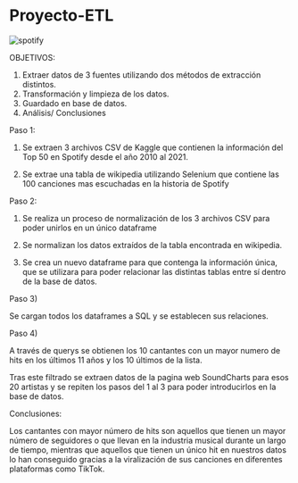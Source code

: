# Proyecto-ETL

![spotify](https://user-images.githubusercontent.com/114060666/201764930-a4a88ca6-60df-42d2-b20b-18467af907f1.jpeg)


OBJETIVOS:
1) Extraer datos de 3 fuentes utilizando dos métodos de extracción distintos.
2) Transformación y limpieza de los datos.
3) Guardado en base de datos.
4) Análisis/ Conclusiones

Paso 1:

1. Se extraen 3 archivos CSV de Kaggle que contienen la información del Top 50 en Spotify desde el año 2010 al 2021.

2. Se extrae una tabla de wikipedia utilizando Selenium que contiene las 100 canciones mas escuchadas en la historia de Spotify


Paso 2:

1) Se realiza un proceso de normalización de los 3 archivos CSV para poder unirlos en un único dataframe

2) Se normalizan los datos extraídos de la tabla encontrada en wikipedia.

3) Se crea un nuevo dataframe para que contenga la información única, que se utilizara para poder relacionar las distintas tablas entre sí dentro de la base de datos.

Paso 3) 

Se cargan todos los dataframes a SQL y se establecen sus relaciones.

Paso 4)

A través de querys se obtienen los 10 cantantes con un mayor numero de hits en los últimos 11 años y los 10 últimos de la lista.

Tras este filtrado se extraen datos de la pagina web SoundCharts para esos 20 artistas y se repiten los pasos del 1 al 3 para poder introducirlos en la base de datos.

Conclusiones:

Los cantantes con mayor número de hits son aquellos que tienen un mayor número de seguidores o que llevan en la industria musical durante un largo de tiempo, mientras que aquellos que tienen un único hit en nuestros datos lo han conseguido gracias a la viralización de sus canciones en diferentes plataformas como TikTok.

 

